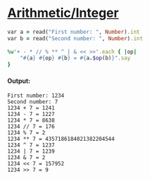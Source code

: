 [1]: https://rosettacode.org/wiki/Arithmetic/Integer

# [Arithmetic/Integer][1]

```ruby
var a = read("First number: ", Number).int
var b = read("Second number: ", Number).int
 
%w'+ - * // % ** ^ | & << >>'.each { |op|
    "#{a} #{op} #{b} = #{a.$op(b)}".say
}
```

#### Output:
```
First number: 1234
Second number: 7
1234 + 7 = 1241
1234 - 7 = 1227
1234 * 7 = 8638
1234 // 7 = 176
1234 % 7 = 2
1234 ** 7 = 4357186184021382204544
1234 ^ 7 = 1237
1234 | 7 = 1239
1234 & 7 = 2
1234 << 7 = 157952
1234 >> 7 = 9
```
